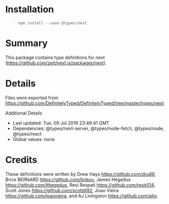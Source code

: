 # Installation
> `npm install --save @types/next`

# Summary
This package contains type definitions for next (https://github.com/zeit/next.js/packages/next).

# Details
Files were exported from https://github.com/DefinitelyTyped/DefinitelyTyped/tree/master/types/next

Additional Details
 * Last updated: Tue, 09 Jul 2019 23:49:41 GMT
 * Dependencies: @types/next-server, @types/node-fetch, @types/node, @types/react
 * Global values: none

# Credits
These definitions were written by Drew Hays <https://github.com/dru89>, Brice BERNARD <https://github.com/brikou>, James Hegedus <https://github.com/jthegedus>, Resi Respati <https://github.com/resir014>, Scott Jones <https://github.com/scottdj92>, Joao Vieira <https://github.com/joaovieira>, and AJ Livingston <https://github.com/ajliv>.
